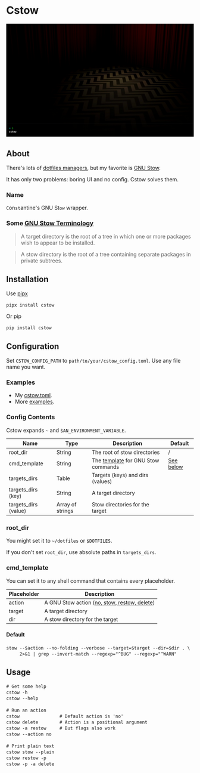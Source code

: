 # Cstow

![Demo](misc/demo.gif)

## About

There's lots of [dotfiles managers](https://wiki.archlinux.org/title/Dotfiles#Tools),
but my favorite is [GNU Stow](https://www.gnu.org/software/stow).

It has only two problems: boring UI and no config. Cstow solves them.

### Name

`C`on`st`antine's GNU St`ow` wrapper.

### Some [GNU Stow Terminology](https://www.gnu.org/software/stow/manual/stow.html#Terminology)

> A target directory is the root of a tree in which one or more packages wish to appear to be installed.

> A stow directory is the root of a tree containing separate packages in private subtrees.

## Installation

Use [pipx](https://pypa.github.io/pipx)

    pipx install cstow

Or pip

    pip install cstow

## Configuration

Set `CSTOW_CONFIG_PATH` to `path/to/your/cstow_config.toml`.
Use any file name you want.

### Examples

- My [cstow.toml](https://github.com/constkolesnyak/dotfiles/blob/main/cstow.toml).
- More [examples](tests/testing_data/configs).

### Config Contents

Cstow expands `~` and `$AN_ENVIRONMENT_VARIABLE`.

| Name                 | Type             | Description                             | Default               |
| -------------------- | ---------------- | --------------------------------------- | --------------------- |
| root_dir             | String           | The root of stow directories            | /                     |
| cmd_template         | String           | The [template][0] for GNU Stow commands | [See below](#default) |
| targets_dirs         | Table            | Targets (keys) and dirs (values)        |                       |
| targets_dirs (key)   | String           | A target directory                      |                       |
| targets_dirs (value) | Array of strings | Stow directories for the target         |                       |

[0]: https://peps.python.org/pep-0292/#a-simpler-proposal

### root_dir

You might set it to `~/dotfiles` or `$DOTFILES`.

If you don't set `root_dir`, use absolute paths in `targets_dirs`.

### cmd_template

You can set it to any shell command that contains every placeholder.

| Placeholder | Description                                       |
| ----------- | ------------------------------------------------- |
| action      | A GNU Stow action ([no, stow, restow, delete][1]) |
| target      | A target directory                                |
| dir         | A stow directory for the target                   |

[1]: https://www.gnu.org/software/stow/manual/stow.html#Invoking-Stow

#### Default

    stow --$action --no-folding --verbose --target=$target --dir=$dir . \
         2>&1 | grep --invert-match --regexp="^BUG" --regexp="^WARN"

## Usage

    # Get some help
    cstow -h
    cstow --help

    # Run an action
    cstow               # Default action is 'no'
    cstow delete        # Action is a positional argument
    cstow -a restow     # But flags also work
    cstow --action no

    # Print plain text
    cstow stow --plain
    cstow restow -p
    cstow -p -a delete
